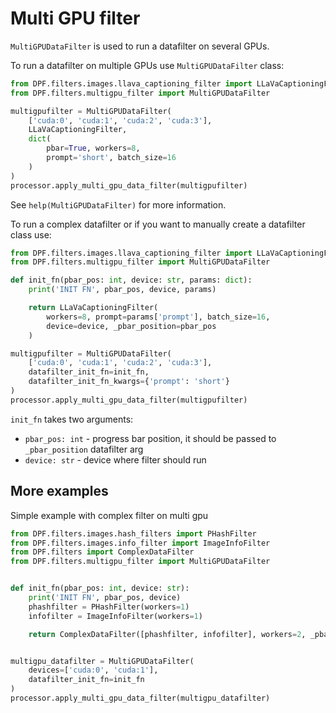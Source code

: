 # Multi GPU filter

`MultiGPUDataFilter` is used to run a datafilter on several GPUs.

To run a datafilter on multiple GPUs use `MultiGPUDataFilter` class:

```python
from DPF.filters.images.llava_captioning_filter import LLaVaCaptioningFilter
from DPF.filters.multigpu_filter import MultiGPUDataFilter

multigpufilter = MultiGPUDataFilter(
    ['cuda:0', 'cuda:1', 'cuda:2', 'cuda:3'],
    LLaVaCaptioningFilter,
    dict(
        pbar=True, workers=8,
        prompt='short', batch_size=16
    )
)
processor.apply_multi_gpu_data_filter(multigpufilter)
```
See `help(MultiGPUDataFilter)` for more information.

To run a complex datafilter or if you want to manually create a datafilter class use:

```python
from DPF.filters.images.llava_captioning_filter import LLaVaCaptioningFilter
from DPF.filters.multigpu_filter import MultiGPUDataFilter

def init_fn(pbar_pos: int, device: str, params: dict):
    print('INIT FN', pbar_pos, device, params)

    return LLaVaCaptioningFilter(
        workers=8, prompt=params['prompt'], batch_size=16, 
        device=device, _pbar_position=pbar_pos
    )

multigpufilter = MultiGPUDataFilter(
    ['cuda:0', 'cuda:1', 'cuda:2', 'cuda:3'],
    datafilter_init_fn=init_fn,
    datafilter_init_fn_kwargs={'prompt': 'short'}
)
processor.apply_multi_gpu_data_filter(multigpufilter)
```

`init_fn` takes two arguments:
- `pbar_pos: int` - progress bar position, it should be passed to `_pbar_position` datafilter arg
- `device: str` - device where filter should run

## More examples

Simple example with complex filter on multi gpu

```python
from DPF.filters.images.hash_filters import PHashFilter
from DPF.filters.images.info_filter import ImageInfoFilter
from DPF.filters import ComplexDataFilter
from DPF.filters.multigpu_filter import MultiGPUDataFilter


def init_fn(pbar_pos: int, device: str):
    print('INIT FN', pbar_pos, device)
    phashfilter = PHashFilter(workers=1)
    infofilter = ImageInfoFilter(workers=1)

    return ComplexDataFilter([phashfilter, infofilter], workers=2, _pbar_position=pbar_pos)


multigpu_datafilter = MultiGPUDataFilter(
    devices=['cuda:0', 'cuda:1'], 
    datafilter_init_fn=init_fn
)
processor.apply_multi_gpu_data_filter(multigpu_datafilter)
```